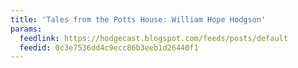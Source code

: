 ```yaml
---
title: 'Tales from the Potts House: William Hope Hodgson'
params:
  feedlink: https://hodgecast.blogspot.com/feeds/posts/default
  feedid: 0c3e7536dd4c9ecc86b3eeb1d26440f1
---
```

